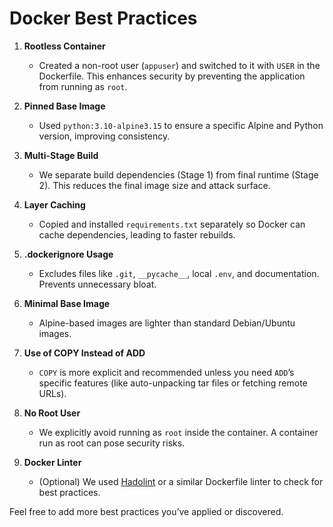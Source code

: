 # Docker Best Practices

1. **Rootless Container**

   - Created a non-root user (`appuser`) and switched to it with `USER` in the Dockerfile. This enhances security by preventing the application from running as `root`.

2. **Pinned Base Image**

   - Used `python:3.10-alpine3.15` to ensure a specific Alpine and Python version, improving consistency.

3. **Multi-Stage Build**

   - We separate build dependencies (Stage 1) from final runtime (Stage 2). This reduces the final image size and attack surface.

4. **Layer Caching**

   - Copied and installed `requirements.txt` separately so Docker can cache dependencies, leading to faster rebuilds.

5. **.dockerignore Usage**

   - Excludes files like `.git`, `__pycache__`, local `.env`, and documentation. Prevents unnecessary bloat.

6. **Minimal Base Image**

   - Alpine-based images are lighter than standard Debian/Ubuntu images.

7. **Use of COPY Instead of ADD**

   - `COPY` is more explicit and recommended unless you need `ADD`’s specific features (like auto-unpacking tar files or fetching remote URLs).

8. **No Root User**

   - We explicitly avoid running as `root` inside the container. A container run as root can pose security risks.

9. **Docker Linter**
   - (Optional) We used [Hadolint](https://github.com/hadolint/hadolint) or a similar Dockerfile linter to check for best practices.

Feel free to add more best practices you’ve applied or discovered.
